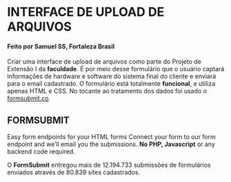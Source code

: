 # INTERFACE DE UPLOAD DE ARQUIVOS
#### Feito por Samuel SS, Fortaleza  Brasil

Criar uma interface de upload de arquivos como parte do Projeto de Extensão I da **faculdade**. É por meio desse formulário que o usuário captará informações de hardware e software do sistema final do cliente e enviará para o email cadastrado. O formulário está totalmente **funcional**, e utiliza apenas HTML e CSS. No tocante ao tratamento dos dados foi usado o [formsubmit.co](<https://formsubmit.co/>).
## FORMSUBMIT

Easy form endpoints for your HTML forms
Connect your form to our form endpoint and we’ll email you the submissions. **No PHP, Javascript** or any backend code required.

O **FormSubmit** entregou mais de 12.194.733 submissões de formulários enviados através de 80.839 sites cadastrados.
